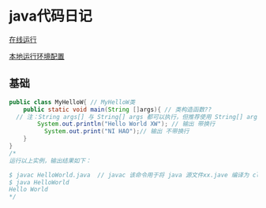 # java代码日记

[在线运行](http://www.runoob.com/try/runcode.php?filename=HelloWorld&type=java)

[本地运行环境配置](http://www.runoob.com/java/java-environment-setup.html)

## 基础

```java
public class MyHelloW{ // MyHelloW类 
	public static void main(String []args){ // 类构造函数??
  // 注：String args[] 与 String[] args 都可以执行，但推荐使用 String[] args，这样可以避免歧义和误读。
	    System.out.println("Hello World XW"); // 输出 带换行
		  System.out.print("NI HAO");// 输出 不带换行
	}
}
/*
运行以上实例，输出结果如下：

$ javac HelloWorld.java  // javac 该命令用于将 java 源文件xx.jave 编译为 class 字节码文件xx.class
$ java HelloWorld
Hello World
*/
```

